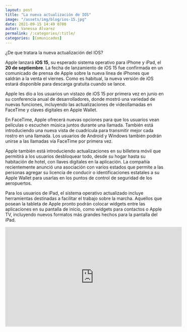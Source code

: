 ```yaml
---
layout: post
title: "La nueva actualización de IOS"
image: "/assets/img/blog/ios-15.jpg"
date: 2021-09-15 14:49 0700
autor: Vanessa Álvarez
permalink: /:categories/:title/
categories: [Comunicados]
---
```



¿De que tratara la nueva actualización del IOS?


Apple lanzará **iOS 15**, su esperado sistema operativo para iPhone y iPad, el **20 de septiembre**. La fecha de lanzamiento de iOS 15 fue confirmada en un comunicado de prensa de Apple sobre la nueva línea de iPhones que saldrán a la venta el viernes. Como es habitual, la nueva versión de iOS estará disponible para descarga gratuita cuando se lance. 

Apple les dio a los usuarios un vistazo de iOS 15 por primera vez en junio en su conferencia anual de desarrolladores, donde mostró una variedad de nuevas funciones, incluyendo las actualizaciones de videollamadas en FaceTime y claves digitales en Apple Wallet.

En FaceTime, Apple ofrecerá nuevas opciones para que los usuarios vean películas o escuchen música juntos durante una llamada. También está introduciendo una nueva vista de cuadrícula para transmitir mejor cada rostro en una llamada. Los usuarios de Android y Windows también podrán unirse a las llamadas vía FaceTime por primera vez.

Apple también está introduciendo actualizaciones en su billetera móvil que permitirá a los usuarios desbloquear todo, desde su hogar hasta su habitación de hotel, con llaves digitales en la aplicación. La compañía recientemente anunció una asociación con varios estados que permite a las personas agregar su licencia de conducir o identificaciones estatales a su Apple Wallet para usarlas en los puntos de control de seguridad de los aeropuertos.

Para los usuarios de iPad, el sistema operativo actualizado incluye herramientas destinadas a facilitar el trabajo sobre la marcha. Aquellos que posean la tableta de Apple pronto podrán colocar widgets entre las aplicaciones en su pantalla de inicio, como widgets para contactos o Apple TV, incluyendo nuevos formatos más grandes hechos para la pantalla del iPad.

<div class="embed-responsive embed-responsive-16by9">

<iframe width="560" height="315" src="https://www.youtube.com/embed/kOtibGSuhFM" title="YouTube video player" frameborder="0" allow="accelerometer; autoplay; clipboard-write; encrypted-media; gyroscope; picture-in-picture" allowfullscreen></iframe>